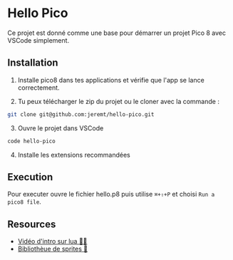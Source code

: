# Hello Pico

Ce projet est donné comme une base pour démarrer un projet Pico 8 avec VSCode simplement.

## Installation

1. Installe pico8 dans tes applications et vérifie que l'app se lance correctement.

2. Tu peux télécharger le zip du projet ou le cloner avec la commande :

```bash
git clone git@github.com:jeremt/hello-pico.git
```

3. Ouvre le projet dans VSCode

```bash
code hello-pico
```

4. Installe les extensions recommandées

## Execution

Pour executer ouvre le fichier hello.p8 puis utilise `⌘+⇧+P` et choisi `Run a pico8 file`.

## Resources

-   [Vidéo d'intro sur lua 👩‍💻](https://www.youtube.com/watch?v=jUuqBZwwkQw)
-   [Bibliothèue de sprites 🎨](https://nerdyteachers.com/PICO-8/Sprites/library.php)
